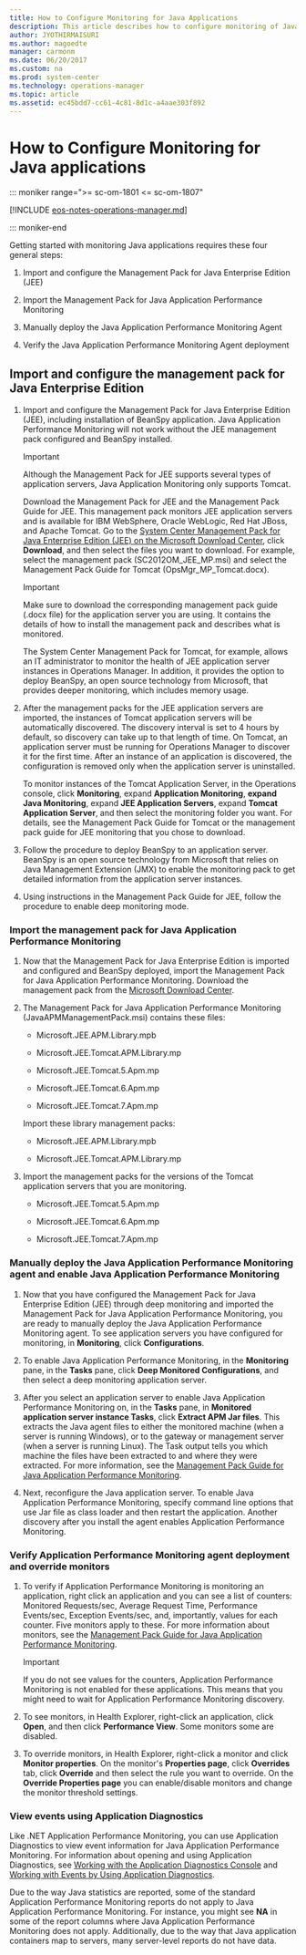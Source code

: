 ```yaml
---
title: How to Configure Monitoring for Java Applications
description: This article describes how to configure monitoring of Java applications with Operations Manager.
author: JYOTHIRMAISURI
ms.author: magoedte
manager: carmonm
ms.date: 06/20/2017
ms.custom: na
ms.prod: system-center
ms.technology: operations-manager
ms.topic: article
ms.assetid: ec45bdd7-cc61-4c81-8d1c-a4aae303f892
---
```


# How to Configure Monitoring for Java applications

::: moniker range=">= sc-om-1801 <= sc-om-1807"

[!INCLUDE [eos-notes-operations-manager.md](../includes/eos-notes-operations-manager.md)]

::: moniker-end

Getting started with monitoring Java applications requires these four general steps:  

1.  Import and configure the Management Pack for Java Enterprise Edition (JEE)    

2.  Import the Management Pack for Java Application Performance Monitoring  

3.  Manually deploy the Java Application Performance Monitoring Agent  

4.  Verify the Java Application Performance Monitoring Agent deployment  

## Import and configure the management pack for Java Enterprise Edition   

1.  Import and configure the Management Pack for Java Enterprise Edition (JEE), including installation of BeanSpy application. Java Application Performance Monitoring will not work without the JEE management pack configured and BeanSpy installed.  

    > [!IMPORTANT]  
    > Although the Management Pack for JEE supports several types of application servers, Java Application Monitoring only supports Tomcat.  

    Download the Management Pack for JEE and the Management Pack Guide for JEE. This management pack monitors JEE application servers and is available for IBM WebSphere, Oracle WebLogic, Red Hat JBoss, and Apache Tomcat. Go to the [System Center Management Pack for Java Enterprise Edition (JEE) on the Microsoft Download Center](https://www.microsoft.com/download/details.aspx?id=44576), click **Download**, and then select the files you want to download. For example, select the management pack (SC2012OM_JEE_MP.msi) and select the Management Pack Guide for Tomcat (OpsMgr_MP_Tomcat.docx).  

    > [!IMPORTANT]  
    > Make sure to download the corresponding management pack guide (.docx file) for the application server you are using. It contains the details of how to install the management pack and describes what is monitored.  

    The System Center Management Pack for Tomcat, for example, allows an IT administrator to monitor the health of JEE application server instances in Operations Manager. In addition, it provides the option to deploy BeanSpy, an open source technology from Microsoft, that provides deeper monitoring, which includes memory usage.  

2.  After the management packs for the JEE application servers are imported, the instances of Tomcat application servers will be automatically discovered. The discovery interval is set to 4 hours by default, so discovery can take up to that length of time. On Tomcat, an application server must be running for Operations Manager to discover it for the first time. After an instance of an application is discovered, the configuration is removed only when the application server is uninstalled.  

    To monitor instances of the Tomcat Application Server, in the Operations console, click **Monitoring**, expand **Application Monitoring**, **expand Java Monitoring**, expand **JEE Application Servers**, expand **Tomcat Application Server**, and then select the monitoring folder you want. For details, see the Management Pack Guide for Tomcat or the management pack guide for JEE monitoring that you chose to download.  

3.  Follow the procedure to deploy BeanSpy to an application server. BeanSpy is an open source technology from Microsoft that relies on Java Management Extension (JMX) to enable the monitoring pack to get detailed information from the application server instances.  

4.  Using instructions in the Management Pack Guide for JEE, follow the procedure to enable deep monitoring mode.  

### Import the management pack for Java Application Performance Monitoring  

1.  Now that the Management Pack for Java Enterprise Edition is imported and configured and BeanSpy deployed, import the Management Pack for Java Application Performance Monitoring. Download the management pack from the [Microsoft Download Center](https://www.microsoft.com/download/details.aspx?id=29270).  

2.  The Management Pack for Java Application Performance Monitoring (JavaAPMManagementPack.msi) contains these files:  

    -   Microsoft.JEE.APM.Library.mpb  

    -   Microsoft.JEE.Tomcat.APM.Library.mp  

    -   Microsoft.JEE.Tomcat.5.Apm.mp  

    -   Microsoft.JEE.Tomcat.6.Apm.mp  

    -   Microsoft.JEE.Tomcat.7.Apm.mp  

    Import these library management packs:  

    -   Microsoft.JEE.APM.Library.mpb  

    -   Microsoft.JEE.Tomcat.APM.Library.mp  

3.  Import the management packs for the versions of the Tomcat application servers that you are monitoring.  

    -   Microsoft.JEE.Tomcat.5.Apm.mp  

    -   Microsoft.JEE.Tomcat.6.Apm.mp  

    -   Microsoft.JEE.Tomcat.7.Apm.mp  

### Manually deploy the Java Application Performance Monitoring agent and enable Java Application Performance Monitoring  

1.  Now that you have configured the Management Pack for Java Enterprise Edition (JEE) through deep monitoring and imported the Management Pack for Java Application Performance Monitoring, you are ready to manually deploy the Java Application Performance Monitoring agent. To see application servers you have configured for monitoring, in **Monitoring**, click **Configurations**.  

2.  To enable Java Application Performance Monitoring, in the **Monitoring** pane, in the **Tasks** pane, click **Deep Monitored Configurations**, and then select a deep monitoring application server.  

3.  After you select an application server to enable Java Application Performance Monitoring on, in the **Tasks** pane, in **Monitored application server instance Tasks**, click **Extract APM Jar files**. This extracts the Java agent files to either the monitored machine (when a server is running Windows), or to the gateway or management server (when a server is running Linux). The Task output tells you which machine the files have been extracted to and where they were extracted. For more information, see the [Management Pack Guide for Java Application Performance Monitoring](https://technet.microsoft.com/library/dn502605.aspx).  

4.  Next, reconfigure the Java application server. To enable Java Application Performance Monitoring, specify command line options that use Jar file as class loader and then restart the application. Another discovery after you install the agent enables Application Performance Monitoring.  

### Verify Application Performance Monitoring agent deployment and override monitors  

1.  To verify if Application Performance Monitoring is monitoring an application, right click an application and you can see a list of counters: Monitored Requests/sec, Average Request Time, Performance Events/sec, Exception Events/sec, and, importantly, values for each counter. Five monitors apply to these. For more information about monitors, see the [Management Pack Guide for Java Application Performance Monitoring](https://technet.microsoft.com/library/dn502605.aspx).  

    > [!IMPORTANT]  
    > If you do not see values for the counters, Application Performance Monitoring is not enabled for these applications. This means that you might need to wait for Application Performance Monitoring discovery.  

2.  To see monitors, in Health Explorer, right-click an application, click **Open**, and then click **Performance View**. Some monitors some are disabled.  

3.  To override monitors, in Health Explorer, right-click a monitor and click **Monitor properties**. On the monitor's **Properties page**, click **Overrides** tab, click **Override** and then select the rule you want to override. On the **Override Properties page** you can enable/disable monitors and change the monitor threshold settings.  

### View events using Application Diagnostics  

Like .NET Application Performance Monitoring, you can use Application Diagnostics to view event information for Java Application Performance Monitoring. For information about opening and using Application Diagnostics, see [Working with the Application Diagnostics Console](manage-working-with-the-application-diagnostics-console.md) and [Working with Events by Using Application Diagnostics](manage-working-with-events-using-application-diagnostics.md).  

Due to the way Java statistics are reported, some of the standard Application Performance Monitoring reports do not apply to Java Application Performance Monitoring. For instance, you might see **NA** in some of the report columns where Java Application Performance Monitoring does not apply. Additionally, due to the way that Java application containers map to servers, many server-level reports do not have data.  
